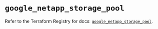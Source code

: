 # `google_netapp_storage_pool`

Refer to the Terraform Registry for docs: [`google_netapp_storage_pool`](https://registry.terraform.io/providers/hashicorp/google-beta/6.41.0/docs/resources/google_netapp_storage_pool).
